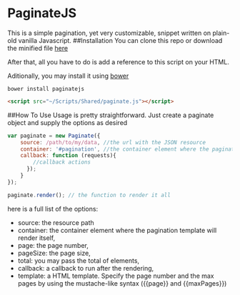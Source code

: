 # PaginateJS
This is a simple pagination, yet very customizable, snippet written on plain-old vanilla Javascript.
##Installation
You can clone this repo or download the minified file [here](https://raw.githubusercontent.com/Lindennerd/PaginateJS/master/SRC/paginate.min.js)

After that, all you have to do is add a reference to this script on your HTML.

Aditionally, you may install it using [bower](https://bower.io/)

```
bower install paginatejs
```

```HTML
<script src="~/Scripts/Shared/paginate.js"></script>
```
##How To Use
Usage is pretty straightforward. Just create a paginate object and supply the options as desired

```javascript
var paginate = new Paginate({
    source: /path/to/my/data, //the url with the JSON resource
    container: '#pagination', //the container element where the pagination template will render itself
    callback: function (requests){
        //callback actions
      });
    }
});

paginate.render(); // the function to render it all
```

here is a full list of the options:

* source: the resource path
* container: the container element where the pagination template will render itself,
* page: the page number,
* pageSize: the page size,
* total: you may pass the total of elements,
* callback: a callback to run after the rendering,
* template: a HTML template. Specify the page number and the max pages by using the mustache-like syntax ({{page}} and {{maxPages}})

